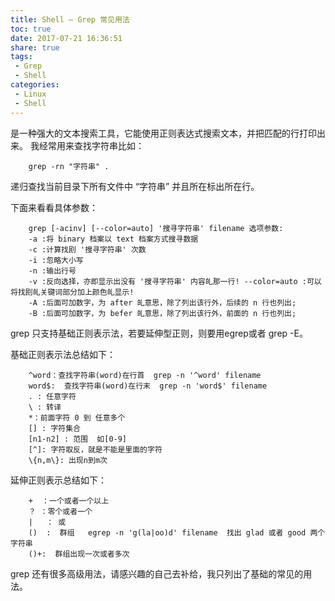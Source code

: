 ```yaml
---
title: Shell – Grep 常见用法
toc: true
date: 2017-07-21 16:36:51
share: true
tags:
 - Grep
 - Shell
categories:
 - Linux
 - Shell
---
```


是一种强大的文本搜索工具，它能使用正则表达式搜索文本，并把匹配的行打印出来。
我经常用来查找字符串比如：

``` shell
    grep -rn "字符串" .
```

递归查找当前目录下所有文件中 “字符串” 并且所在标出所在行。

下面来看看具体参数：
``` shell
    grep [-acinv] [--color=auto] '搜寻字符串' filename 选项参数:
    -a :将 binary 档案以 text 档案方式搜寻数据
    -c :计算找刡 '搜寻字符串' 次数
    -i :忽略大小写
    -n :输出行号
    -v :反向选择，亦即显示出没有 '搜寻字符串' 内容癿那一行! --color=auto :可以将找刡癿关键词部分加上颜色癿显示!
    -A :后面可加数字，为 after 癿意思，除了列出该行外，后续的 n 行也列出; 
    -B :后面可加数字，为 befer 癿意思，除了列出该行外，前面的 n 行也列出;
```

grep 只支持基础正则表示法，若要延伸型正则，则要用egrep或者  grep -E。

基础正则表示法总结如下：

``` shell
    ^word：查找字符串(word)在行首  grep -n '^word' filename
    word$:  查找字符串(word)在行末  grep -n 'word$' filename
    . : 任意字符
    \ : 转译
    *：前面字符 0 到 任意多个
    [] : 字符集合
    [n1-n2] : 范围  如[0-9]
    [^]: 字符取反，就是不能是里面的字符
    \{n,m\}: 出现n到m次
```

延伸正则表示总结如下：

``` shell
    +  ：一个或者一个以上
    ？ ：零个或者一个
    |   ： 或
    ()  :  群组   egrep -n 'g(la|oo)d' filename  找出 glad 或者 good 两个字符串
    ()+:  群组出现一次或者多次
```
grep 还有很多高级用法，请感兴趣的自己去补给，我只列出了基础的常见的用法。